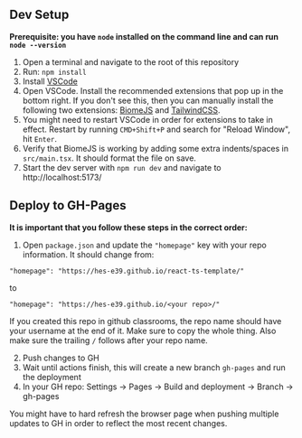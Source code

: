 ## Dev Setup

**Prerequisite: you have `node` installed on the command line and can run `node --version`**

1. Open a terminal and navigate to the root of this repository
2. Run: `npm install`
3. Install [VSCode](https://code.visualstudio.com/?wt.mc_id=vscom_downloads)
4. Open VSCode. Install the recommended extensions that pop up in the bottom right. If you don't see this, then you can manually install the following two extensions: [BiomeJS](https://marketplace.visualstudio.com/items?itemName=biomejs.biome) and [TailwindCSS](https://marketplace.visualstudio.com/items?itemName=bradlc.vscode-tailwindcss).
5. You might need to restart VSCode in order for extensions to take in effect. Restart by running `CMD+Shift+P` and search for "Reload Window", hit `Enter`.
6. Verify that BiomeJS is working by adding some extra indents/spaces in `src/main.tsx`. It should format the file on save.
7. Start the dev server with `npm run dev` and navigate to http://localhost:5173/

## Deploy to GH-Pages

**It is important that you follow these steps in the correct order:**

1. Open `package.json` and update the `"homepage"` key with your repo information. It should change from:

`"homepage": "https://hes-e39.github.io/react-ts-template/"`

to

`"homepage": "https://hes-e39.github.io/<your repo>/"`

If you created this repo in github classrooms, the repo name should have your username at the end of it. Make sure to copy the whole thing. Also make sure the trailing `/` follows after your repo name.

2. Push changes to GH
3. Wait until actions finish, this will create a new branch `gh-pages` and run the deployment
4. In your GH repo: Settings -> Pages -> Build and deployment -> Branch -> gh-pages

You might have to hard refresh the browser page when pushing multiple updates to GH in order to reflect the most recent changes.
